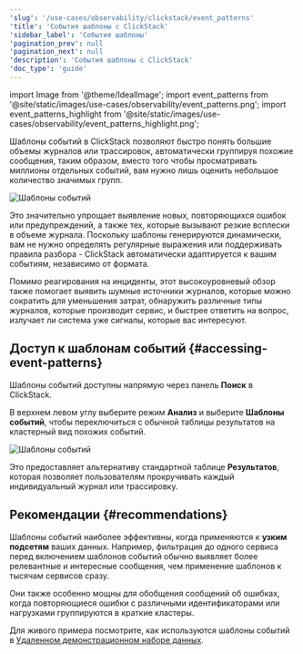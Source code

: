 ```yaml
---
'slug': '/use-cases/observability/clickstack/event_patterns'
'title': 'События шаблоны с ClickStack'
'sidebar_label': 'События шаблоны'
'pagination_prev': null
'pagination_next': null
'description': 'События шаблоны с ClickStack'
'doc_type': 'guide'
---
```

import Image from '@theme/IdealImage';
import event_patterns from '@site/static/images/use-cases/observability/event_patterns.png';
import event_patterns_highlight from '@site/static/images/use-cases/observability/event_patterns_highlight.png';

Шаблоны событий в ClickStack позволяют быстро понять большие объемы журналов или трассировок, автоматически группируя похожие сообщения, таким образом, вместо того чтобы просматривать миллионы отдельных событий, вам нужно лишь оценить небольшое количество значимых групп.

<Image img={event_patterns} alt="Шаблоны событий" size="lg"/>

Это значительно упрощает выявление новых, повторяющихся ошибок или предупреждений, а также тех, которые вызывают резкие всплески в объеме журнала. Поскольку шаблоны генерируются динамически, вам не нужно определять регулярные выражения или поддерживать правила разбора - ClickStack автоматически адаптируется к вашим событиям, независимо от формата.

Помимо реагирования на инциденты, этот высокоуровневый обзор также помогает выявить шумные источники журналов, которые можно сократить для уменьшения затрат, обнаружить различные типы журналов, которые производит сервис, и быстрее ответить на вопрос, излучает ли система уже сигналы, которые вас интересуют.

## Доступ к шаблонам событий {#accessing-event-patterns}

Шаблоны событий доступны напрямую через панель **Поиск** в ClickStack.  

В верхнем левом углу выберите режим **Анализ** и выберите **Шаблоны событий**, чтобы переключиться с обычной таблицы результатов на кластерный вид похожих событий.  

<Image img={event_patterns_highlight} alt="Шаблоны событий" size="lg"/>

Это предоставляет альтернативу стандартной таблице **Результатов**, которая позволяет пользователям прокручивать каждый индивидуальный журнал или трассировку.

## Рекомендации {#recommendations}

Шаблоны событий наиболее эффективны, когда применяются к **узким подсетям** ваших данных. Например, фильтрация до одного сервиса перед включением шаблонов событий обычно выявляет более релевантные и интересные сообщения, чем применение шаблонов к тысячам сервисов сразу.  

Они также особенно мощны для обобщения сообщений об ошибках, когда повторяющиеся ошибки с различными идентификаторами или нагрузками группируются в краткие кластеры.  

Для живого примера посмотрите, как используются шаблоны событий в [Удаленном демонстрационном наборе данных](/use-cases/observability/clickstack/getting-started/remote-demo-data#identify-error-patterns).